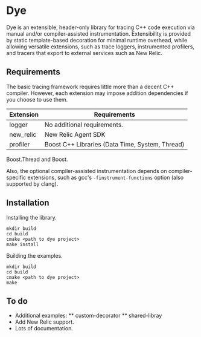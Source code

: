 # Dye

Dye is an extensible, header-only library for tracing C++ code execution via
manual and/or compiler-assisted instrumentation.  Extensibility is provided by
static template-based decoration for minimal runtime overhead, while allowing
versatile extensions, such as trace loggers, instrumented profilers,
and tracers that export to external services such as New Relic.

## Requirements

The basic tracing framework requires little more than a decent C++ compiler.
However, each extension may impose addition dependencies if you choose to use
them.

Extension | Requirements
----------|----------------------------
logger    | No additional requirements.
new_relic | New Relic Agent SDK
profiler  | Boost C++ Libraries (Data Time, System, Thread)
Boost.Thread and Boost.

Also, the optional compiler-assisted instrumentation depends on compiler-
specific extensions, such as gcc's `-finstrument-functions` option (also
supported by clang).

## Installation

Installing the library.
```
mkdir build
cd build
cmake <path to dye project>
make install
```

Building the examples.
```
mkdir build
cd build
cmake <path to dye project>
make
```

## To do

* Additional examples:
** custom-decorator
** shared-libray
* Add New Relic support.
* Lots of documentation.
